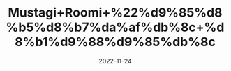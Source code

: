 ---
title: 'Mustagi+Roomi+%22%d9%85%d8%b5%d8%b7%da%af%db%8c+%d8%b1%d9%88%d9%85%db%8c'
date: '2022-11-24' 
metatag: '' 
inventory: '0' 
draft: false 
# meta description 
shortDescripton: 'Mastic+Gum+provides+strength+to+the+stomach+and+intestines.+Appetite+stimulant+action+increases+appetite.'
description: 'Natural+Gums+%d9%82%d8%af%d8%b1%d8%aa%db%8c+%da%af%d9%88%d9%86%d8%af'
longdescription: ''
tags: ''
brand: ''
subCategory: ''
unit: '10 gm-Pk'
sellCount: '0'
featured: False
# product Price
price: '600.0'
# Product Short Description
shortDescription: 'Mastic+Gum+provides+strength+to+the+stomach+and+intestines.+Appetite+stimulant+action+increases+appetite.'
productID: '71BD61BD-653B-ED11-996A-005056B3A416'
type: 'products'
category: 'Natural+Gums+%d9%82%d8%af%d8%b1%d8%aa%db%8c+%da%af%d9%88%d9%86%d8%af' 
thumnailproduct: 'https://eraconnect.blob.core.windows.net/product-images/aminsaddiquidawakhana/581486e8-ca0a-4096-8fa0-f43abe702f72.webp' 
images:
  - image: 'https://eraconnect.blob.core.windows.net/product-images/aminsaddiquidawakhana/581486e8-ca0a-4096-8fa0-f43abe702f72.webp'  
Variants:
---